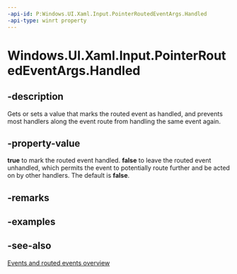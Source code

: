 ```yaml
---
-api-id: P:Windows.UI.Xaml.Input.PointerRoutedEventArgs.Handled
-api-type: winrt property
---
```


<!-- Property syntax
public bool Handled { get;  set; }
-->

# Windows.UI.Xaml.Input.PointerRoutedEventArgs.Handled

## -description
Gets or sets a value that marks the routed event as handled, and prevents most handlers along the event route from handling the same event again.



## -property-value
**true** to mark the routed event handled. **false** to leave the routed event unhandled, which permits the event to potentially route further and be acted on by other handlers. The default is **false**.

## -remarks

## -examples

## -see-also
[Events and routed events overview](/windows/uwp/xaml-platform/events-and-routed-events-overview)

